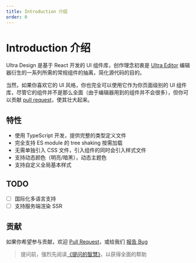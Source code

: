 ```yaml
---
title: Introduction 介绍
order: 0
---
```


# Introduction 介绍

Ultra Design 是基于 React 开发的 UI 组件库，创作理念初衷是 [Ultra Editor](https://github.com/WinmezzZ/ultra-editor) 编辑器衍生的一系列所需的常规组件的抽离，简化源代码的目的。

当然，如果你喜欢它的 UI 风格，你也完全可以使用它作为你页面级别的 UI 组件库，尽管它的组件并不是那么全面（由于编辑器用到的组件并不会很多），但你可以贡献 [pull request](https://github.com/WinmezzZ/ultra-design/pulls)，使其壮大起来。

## 特性

- 使用 TypeScript 开发，提供完整的类型定义文件
- 完全支持 ES module 的 tree shaking 按需加载
- 无需单独引入 CSS 文件，引入组件的同时会引入样式文件
- 支持动态颜色（明亮/暗黑），动态主题色
- 支持自定义全局基本样式

## TODO

- [ ] 国际化多语言支持
- [ ] 支持服务端渲染 SSR

## 贡献

如果你希望参与贡献，欢迎 [Pull Request](https://github.com/WinmezzZ/ultra-design/pulls)，或给我们 [报告 Bug](https://github.com/WinmezzZ/ultra-design/issues)

> 提问前，强烈先阅读[《提问的智慧》](https://github.com/ryanhanwu/How-To-Ask-Questions-The-Smart-Way)，以获得全面的帮助
